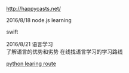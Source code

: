 

http://happycasts.net/


2016/8/18
node.js learning

swift

2016/8/21
语言学习  
  了解语言的优势和劣势
  在线找语言学习的学习路线

  [python learing route](http://www.tuicool.com/articles/QBZzquY) 